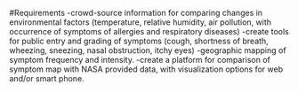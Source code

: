 #Requirements
-crowd-source information for comparing changes in environmental factors (temperature, relative humidity, air pollution, with occurrence of symptoms of allergies and respiratory diseases)
-create tools for public entry and grading of symptoms (cough, shortness of breath, wheezing, sneezing, nasal obstruction, itchy eyes)
-geographic mapping of symptom frequency and intensity.
-create a platform for comparison of symptom map with NASA provided data, with visualization options for web and/or smart phone.
